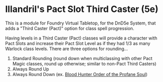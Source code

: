 # Illandril's Pact Slot Third Caster (5e)

This is a module for Foundry Virtual Tabletop, for the DnD5e System, that adds a "Third Caster (Pact)" option for class spell progression.

Having levels in a Third Caster (Pact) classes will provide a character with Pact Slots and increase their Pact Slot Level as if they had 1/3 as many Warlock class levels. There are three options for rounding...
1. Standard Rounding (round down when multiclassing with other Pact Magic classes, round up otherwise; similar to non-Pact Third Casters)
1. Always Round Up
1. Always Round Down (ex. [Blood Hunter Order of the Profane Soul](https://www.dndbeyond.com/classes/blood-hunter#OrderoftheProfaneSoul))
